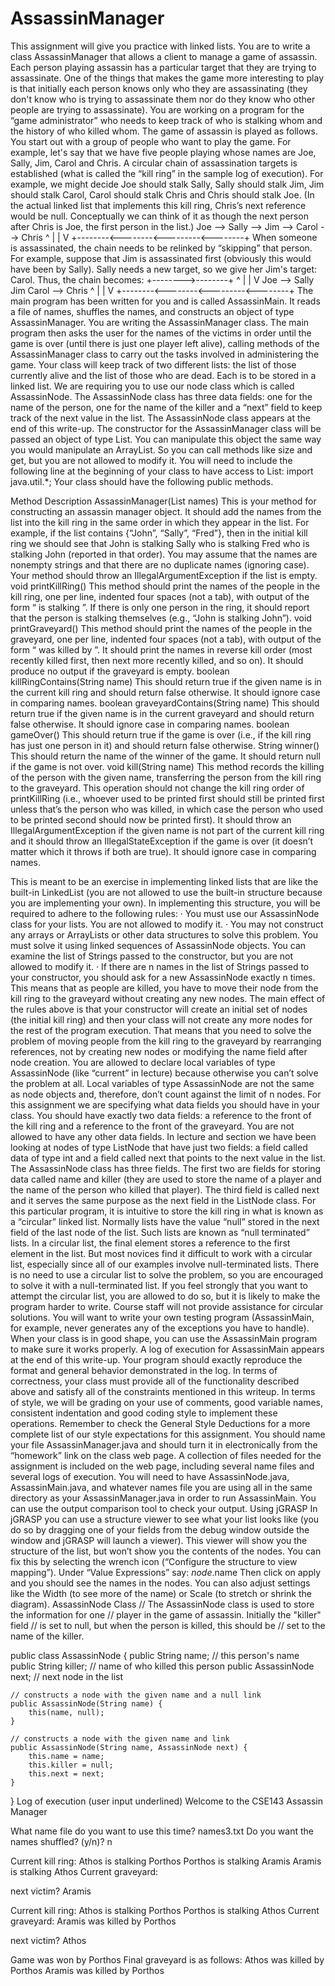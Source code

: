 # AssassinManager

This assignment will give you practice with linked lists.  You are to write a class AssassinManager that allows a client to manage a game of assassin.  Each person playing assassin has a particular target that they are trying to assassinate.  One of the things that makes the game more interesting to play is that initially each person knows only who they are assassinating (they don't know who is trying to assassinate them nor do they know who other people are trying to assassinate).  You are working on a program for the “game administrator” who needs to keep track of who is stalking whom and the history of who killed whom.
The game of assassin is played as follows.  You start out with a group of people who want to play the game.  For example, let's say that we have five people playing whose names are Joe, Sally, Jim, Carol and Chris.  A circular chain of assassination targets is established (what is called the “kill ring” in the sample log of execution).  For example, we might decide Joe should stalk Sally, Sally should stalk Jim, Jim should stalk Carol, Carol should stalk Chris and Chris should stalk Joe.  (In the actual linked list that implements this kill ring, Chris’s next reference would be null.  Conceptually we can think of it as though the next person after Chris is Joe, the first person in the list.)
Joe --> Sally --> Jim --> Carol --> Chris
 ^                                    |
 |                                    V
 +--------<--------<---------<--------+
When someone is assassinated, the chain needs to be relinked by “skipping” that person.  For example, suppose that Jim is assassinated first (obviously this would have been by Sally).  Sally needs a new target, so we give her Jim's target: Carol.  Thus, the chain becomes:
          +-------->--------+
          ^                 |
          |                 V
Joe --> Sally     Jim     Carol --> Chris
 ^                                    |
 |                                    V
 +--------<--------<---------<--------+
The main program has been written for you and is called AssassinMain.  It reads a file of names, shuffles the names, and constructs an object of type AssassinManager.  You are writing the AssassinManager class.  The main program then asks the user for the names of the victims in order until the game is over (until there is just one player left alive), calling methods of the AssassinManager class to carry out the tasks involved in administering the game.
Your class will keep track of two different lists: the list of those currently alive and the list of those who are dead.  Each is to be stored in a linked list.  We are requiring you to use our node class which is called AssassinNode.  The AssassinNode class has three data fields: one for the name of the person, one for the name of the killer and a “next” field to keep track of the next value in the list.  The AssassinNode class appears at the end of this write-up.
The constructor for the AssassinManager class will be passed an object of type List<String>.  You can manipulate this object the same way you would manipulate an ArrayList<String>.  So you can call methods like size and get, but you are not allowed to modify it.  You will need to include the following line at the beginning of your class to have access to List:
import java.util.*;
Your class should have the following public methods.

Method
Description
AssassinManager(List<String> names)
This is your method for constructing an assassin manager object.  It should add the names from the list into the kill ring in the same order in which they appear in the list.  For example, if the list contains {“John”, “Sally”, “Fred”}, then in the initial kill ring we should see that John is stalking Sally who is stalking Fred who is stalking John (reported in that order).  You may assume that the names are nonempty strings and that there are no duplicate names (ignoring case).  Your method should throw an IllegalArgumentException if the list is empty.
void printKillRing()
This method should print the names of the people in the kill ring, one per line, indented four spaces (not a tab), with output of the form “<name> is stalking <name>”.  If there is only one person in the ring, it should report that the person is stalking themselves (e.g., “John is stalking John”).
void printGraveyard()
This method should print the names of the people in the graveyard, one per line, indented four spaces (not a tab), with output of the form “<name> was killed by <name>”.  It should print the names in reverse kill order (most recently killed first, then next more recently killed, and so on).  It should produce no output if the graveyard is empty.
boolean killRingContains(String name)
This should return true if the given name is in the current kill ring and should return false otherwise.  It should ignore case in comparing names.
boolean graveyardContains(String name)
This should return true if the given name is in the current graveyard and should return false otherwise.  It should ignore case in comparing names.
boolean gameOver()
This should return true if the game is over (i.e., if the kill ring has just one person in it) and should return false otherwise.
String winner()
This should return the name of the winner of the game.  It should return null if the game is not over.
void kill(String name)
This method records the killing of the person with the given name, transferring the person from the kill ring to the graveyard.  This operation should not change the kill ring order of printKillRing (i.e., whoever used to be printed first should still be printed first unless that’s the person who was killed, in which case the person who used to be printed second should now be printed first).  It should throw an IllegalArgumentException if the given name is not part of the current kill ring and it should throw an IllegalStateException if the game is over (it doesn’t matter which it throws if both are true).  It should ignore case in comparing names.
                 
This is meant to be an exercise in implementing linked lists that are like the built-in LinkedList<E> (you are not allowed to use the built-in structure because you are implementing your own).  In implementing this structure, you will be required to adhere to the following rules:
·         You must use our AssassinNode class for your lists.  You are not allowed to modify it.
·         You may not construct any arrays or ArrayLists or other data structures to solve this problem.  You must solve it using linked sequences of AssassinNode objects.  You can examine the list of Strings passed to the constructor, but you are not allowed to modify it.
·         If there are n names in the list of Strings passed to your constructor, you should ask for a new AssassinNode exactly n times.  This means that as people are killed, you have to move their node from the kill ring to the graveyard without creating any new nodes.
The main effect of the rules above is that your constructor will create an initial set of nodes (the initial kill ring) and then your class will not create any more nodes for the rest of the program execution.  That means that you need to solve the problem of moving people from the kill ring to the graveyard by rearranging references, not by creating new nodes or modifying the name field after node creation.  You are allowed to declare local variables of type AssassinNode (like “current” in lecture) because otherwise you can’t solve the problem at all.  Local variables of type AssassinNode are not the same as node objects and, therefore, don’t count against the limit of n nodes.
For this assignment we are specifying what data fields you should have in your class.  You should have exactly two data fields: a reference to the front of the kill ring and a reference to the front of the graveyard.  You are not allowed to have any other data fields.
In lecture and section we have been looking at nodes of type ListNode that have just two fields: a field called data of type int and a field called next that points to the next value in the list.  The AssassinNode class has three fields.  The first two are fields for storing data called name and killer (they are used to store the name of a player and the name of the person who killed that player).  The third field is called next and it serves the same purpose as the next field in the ListNode class.
For this particular program, it is intuitive to store the kill ring in what is known as a “circular” linked list.  Normally lists have the value “null” stored in the next field of the last node of the list.  Such lists are known as “null terminated” lists.  In a circular list, the final element stores a reference to the first element in the list.  But most novices find it difficult to work with a circular list, especially since all of our examples involve null-terminated lists.  There is no need to use a circular list to solve the problem, so you are encouraged to solve it with a null-terminated list.  If you feel strongly that you want to attempt the circular list, you are allowed to do so, but it is likely to make the program harder to write.  Course staff will not provide assistance for circular solutions.
You will want to write your own testing program (AssassinMain, for example, never generates any of the exceptions you have to handle).  When your class is in good shape, you can use the AssassinMain program to make sure it works properly.  A log of execution for AssassinMain appears at the end of this write-up.  Your program should exactly reproduce the format and general behavior demonstrated in the log.
In terms of correctness, your class must provide all of the functionality described above and satisfy all of the constraints mentioned in this writeup.  In terms of style, we will be grading on your use of comments, good variable names, consistent indentation and good coding style to implement these operations.  Remember to check the General Style Deductions for a more complete list of our style expectations for this assignment.
You should name your file AssassinManager.java and should turn it in electronically from the “homework” link on the class web page.  A collection of files needed for the assignment is included on the web page, including several name files and several logs of execution.  You will need to have AssassinNode.java, AssassinMain.java, and whatever names file you are using all in the same directory as your AssassinManager.java in order to run AssassinMain.  You can use the output comparison tool to check your output.
Using jGRASP
In jGRASP you can use a structure viewer to see what your list looks like (you do so by dragging one of your fields from the debug window outside the window and jGRASP will launch a viewer).  This viewer will show you the structure of the list, but won’t show you the contents of the nodes.  You can fix this by selecting the wrench icon (“Configure the structure to view mapping”).  Under “Value Expressions” say:
_node_.name
Then click on apply and you should see the names in the nodes.  You can also adjust settings like the Width (to see more of the name) or Scale (to stretch or shrink the diagram).
AssassinNode Class
// The AssassinNode class is used to store the information for one
// player in the game of assassin.  Initially the "killer" field
// is set to null, but when the person is killed, this should be
// set to the name of the killer.
 
public class AssassinNode {
    public String name;        // this person's name
    public String killer;      // name of who killed this person
    public AssassinNode next;  // next node in the list
 
    // constructs a node with the given name and a null link
    public AssassinNode(String name) {
        this(name, null);
    }
 
    // constructs a node with the given name and link
    public AssassinNode(String name, AssassinNode next) {
        this.name = name;
        this.killer = null;
        this.next = next;
    }
}
Log of execution (user input underlined)
Welcome to the CSE143 Assassin Manager
 
What name file do you want to use this time? names3.txt
Do you want the names shuffled? (y/n)? n
 
Current kill ring:
    Athos is stalking Porthos
    Porthos is stalking Aramis
    Aramis is stalking Athos
Current graveyard:
 
next victim? Aramis
 
Current kill ring:
    Athos is stalking Porthos
    Porthos is stalking Athos
Current graveyard:
    Aramis was killed by Porthos
 
next victim? Athos
 
Game was won by Porthos
Final graveyard is as follows:
    Athos was killed by Porthos
    Aramis was killed by Porthos
